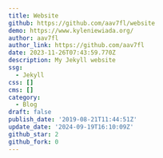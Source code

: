 ```yaml
---
title: Website
github: https://github.com/aav7fl/website
demo: https://www.kyleniewiada.org/
author: aav7fl
author_link: https://github.com/aav7fl
date: 2023-11-26T07:43:59.770Z
description: My Jekyll website
ssg:
  - Jekyll
css: []
cms: []
category:
  - Blog
draft: false
publish_date: '2019-08-21T11:44:51Z'
update_date: '2024-09-19T16:10:09Z'
github_star: 2
github_fork: 0
---
```

